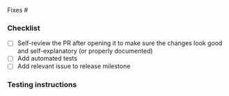 Fixes #



### Checklist

- [ ] Self-review the PR after opening it to make sure the changes look good
      and self-explanatory (or properly documented)
- [ ] Add automated tests
- [ ] Add relevant issue to release milestone

### Testing instructions

<!-- What are the steps to verify the fixes/changes in this PR? -->
<!-- Can part of that be replaced by automated tests? -->
